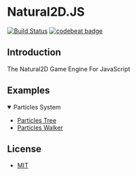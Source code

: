 # Natural2D.JS
[![Build Status](https://travis-ci.org/experdot/Natural2D.JS.svg?branch=master)](https://travis-ci.org/experdot/Natural2D.JS) [![codebeat badge](https://codebeat.co/badges/88011fec-7b87-4948-bff6-c391a5055c88)](https://codebeat.co/projects/github-com-experdot-natural2d-js-master)

## Introduction
The Natural2D Game Engine For JavaScript

## Examples
<details open="open">
<summary>Particles System</summary>
  
- [Particles Tree](https://experdot.github.io/Natural2D.JS/views/particles-tree.html)
- [Particles Walker](https://experdot.github.io/Natural2D.JS/views/particles-walker.html)
</details>

## License
- [MIT](./LICENSE)
